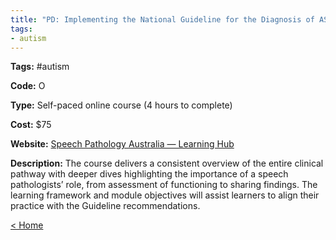 ```yaml
---
title: "PD: Implementing the National Guideline for the Diagnosis of ASD"
tags:
- autism
---
```


<p><b>Tags:</b> #autism</p>
<p><b>Code:</b> O</p>
<p><b>Type:</b> Self-paced online course (4 hours to complete)</p>
<p><b>Cost:</b> $75</p>
<p><b>Website:</b>
<a href="https://learninghub.speechpathologyaustralia.org.au/speechpathologyaust/2599-implementing-the-national-guideline-for-the-assessment-and-diagnosis-of-asd/">Speech Pathology Australia — Learning Hub</a></p>

<p><b>Description:</b>
The course delivers a consistent overview of the entire clinical pathway with deeper dives highlighting the importance of a speech pathologists’ role, from assessment of functioning to sharing findings. The learning framework and module objectives will assist learners to align their practice with the Guideline recommendations.</p>

<p><a href="https://speechiegoodies.github.io/CPD-Vault">&lt; Home</a></p>